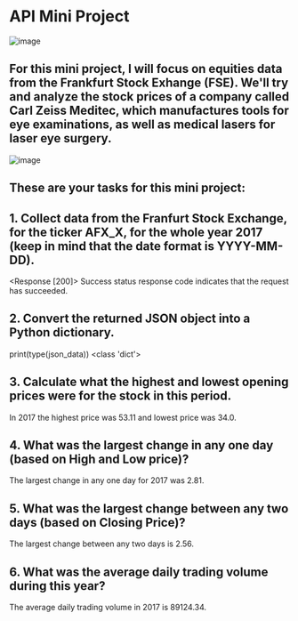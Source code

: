 # API Mini Project

![image](https://user-images.githubusercontent.com/86930309/227035074-1aa284fe-b863-4293-82e8-03e0bba95a8a.png)

## For this mini project, I will focus on equities data from the Frankfurt Stock Exhange (FSE). We'll try and analyze the stock prices of a company called Carl Zeiss Meditec, which manufactures tools for eye examinations, as well as medical lasers for laser eye surgery.

![image](https://user-images.githubusercontent.com/86930309/226737990-9fc5e371-c70a-4b6b-ad44-4c88800fb44c.png)

## These are your tasks for this mini project:

## 1. Collect data from the Franfurt Stock Exchange, for the ticker AFX_X, for the whole year 2017 (keep in mind that the date format is YYYY-MM-DD).

<Response [200]>
Success status response code indicates that the request has succeeded.

## 2. Convert the returned JSON object into a Python dictionary.

print(type(json_data))
<class 'dict'>

## 3. Calculate what the highest and lowest opening prices were for the stock in this period.

In 2017 the highest price was 53.11 and lowest price was 34.0.

## 4. What was the largest change in any one day (based on High and Low price)?

The largest change in any one day for 2017 was 2.81.

## 5. What was the largest change between any two days (based on Closing Price)?

The largest change between any two days is 2.56.

## 6. What was the average daily trading volume during this year?

The average daily trading volume in 2017 is 89124.34.
